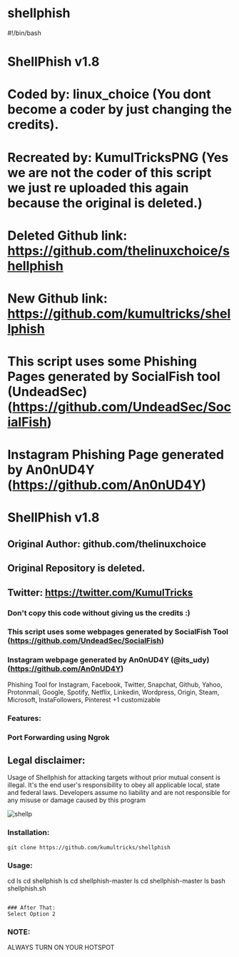 # shellphish

#!/bin/bash
# ShellPhish v1.8
# Coded by: linux_choice (You dont become a coder by just changing the credits).
# Recreated by: KumulTricksPNG (Yes we are not the coder of this script we just re uploaded this again because the original is deleted.)
# Deleted Github link: https://github.com/thelinuxchoice/shellphish
# New Github link: https://github.com/kumultricks/shellphish
# This script uses some Phishing Pages generated by SocialFish tool (UndeadSec) (https://github.com/UndeadSec/SocialFish)
# Instagram Phishing Page generated by An0nUD4Y (https://github.com/An0nUD4Y) 
# ShellPhish v1.8
## Original Author: github.com/thelinuxchoice
## Original Repository is deleted.
## Twitter: https://twitter.com/KumulTricks
### Don't copy this code without giving us the credits :) 
### This script uses some webpages generated by SocialFish Tool (https://github.com/UndeadSec/SocialFish)
### Instagram webpage generated by An0nUD4Y (@its_udy) (https://github.com/An0nUD4Y)

Phishing Tool for Instagram, Facebook, Twitter, Snapchat, Github, Yahoo, Protonmail, Google, Spotify, Netflix, Linkedin, Wordpress, Origin, Steam, Microsoft, InstaFollowers, Pinterest +1 customizable

### Features:
### Port Forwarding using Ngrok

## Legal disclaimer:

Usage of Shellphish for attacking targets without prior mutual consent is illegal. It's the end user's responsibility to obey all applicable local, state and federal laws. Developers assume no liability and are not responsible for any misuse or damage caused by this program 

![shellp](https://user-images.githubusercontent.com/34893261/43082609-d6273f58-8e6a-11e8-97f3-df56e03ad83d.png)

### Installation:
```
git clone https://github.com/kumultricks/shellphish
```
### Usage:
cd
ls
cd shellphish
ls
cd shellphish-master
ls
cd shellphish-master
ls
bash shellphish.sh
```

### After That:
Select Option 2
```
### NOTE:
ALWAYS TURN ON YOUR HOTSPOT
```
